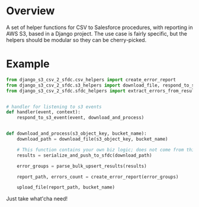 # Overview

A set of helper functions for CSV to Salesforce procedures, with reporting in AWS S3, based in a Django project.
The use case is fairly specific, but the helpers should be modular so they can be cherry-picked.

# Example

```python
from django_s3_csv_2_sfdc.csv_helpers import create_error_report
from django_s3_csv_2_sfdc.s3_helpers import download_file, respond_to_s3_event, upload_file
from django_s3_csv_2_sfdc.sfdc_helpers import extract_errors_from_results


# handler for listening to s3 events
def handler(event, context):
    respond_to_s3_event(event, download_and_process)


def download_and_process(s3_object_key, bucket_name):
    download_path = download_file(s3_object_key, bucket_name)

    # This function contains your own biz logic; does not come from this library
    results = serialize_and_push_to_sfdc(download_path)

    error_groups = parse_bulk_upsert_results(results)

    report_path, errors_count = create_error_report(error_groups)

    upload_file(report_path, bucket_name)
```

Just take what'cha need!
